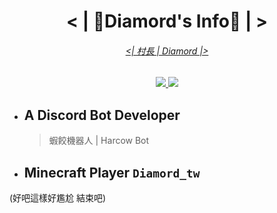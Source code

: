 <h1 align= "center">< | 🤔Diamord's Info🤔 | ></h1>
<a href= "https://youtube.com/@diamord_tw">
    <h6 align= "center"><| 村長 | Diamord |></h6>
</a>
<p align= "center">
  <a href= "https://github.com/diamord">
      <img src= "https://img.shields.io/badge/GitHub-Diamord-green?style=for-the-badge&logo=Github" />
  </a>
  <a href= "https://diamord.xyz">
      <img src= "https://img.shields.io/badge/官方網站-diamord.xyz-blue?style=for-the-badge" />
  </a>
</p>

* ## A Discord Bot Developer
  > 蝦餃機器人 | Harcow Bot

* ## Minecraft Player `Diamord_tw`

(好吧這樣好尷尬 結束吧)


